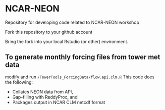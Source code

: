 # NCAR-NEON
Repository for developing code related to NCAR-NEON workshop

Fork this repository to your github account

Bring the fork into your local Rstudio (or other) environment.

## To generate monthly forcing files from tower met data
modify and run `/TowerTools_ForcingData/flow.api.clm.R`  This code does the following:
- Collates NEON data from API, 
- Gap-filling with ReddyProc, and 
- Packages output in NCAR CLM netcdf format
